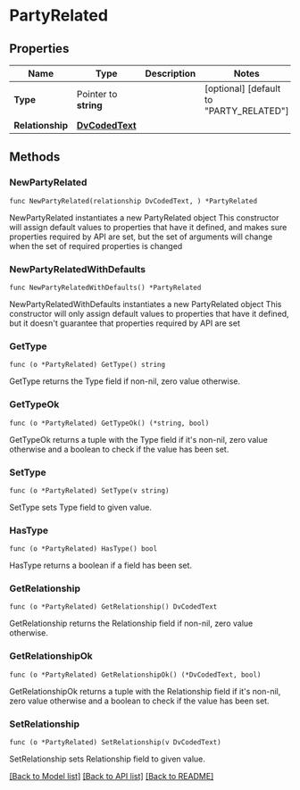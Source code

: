 # PartyRelated

## Properties

Name | Type | Description | Notes
------------ | ------------- | ------------- | -------------
**Type** | Pointer to **string** |  | [optional] [default to "PARTY_RELATED"]
**Relationship** | [**DvCodedText**](DvCodedText.md) |  | 

## Methods

### NewPartyRelated

`func NewPartyRelated(relationship DvCodedText, ) *PartyRelated`

NewPartyRelated instantiates a new PartyRelated object
This constructor will assign default values to properties that have it defined,
and makes sure properties required by API are set, but the set of arguments
will change when the set of required properties is changed

### NewPartyRelatedWithDefaults

`func NewPartyRelatedWithDefaults() *PartyRelated`

NewPartyRelatedWithDefaults instantiates a new PartyRelated object
This constructor will only assign default values to properties that have it defined,
but it doesn't guarantee that properties required by API are set

### GetType

`func (o *PartyRelated) GetType() string`

GetType returns the Type field if non-nil, zero value otherwise.

### GetTypeOk

`func (o *PartyRelated) GetTypeOk() (*string, bool)`

GetTypeOk returns a tuple with the Type field if it's non-nil, zero value otherwise
and a boolean to check if the value has been set.

### SetType

`func (o *PartyRelated) SetType(v string)`

SetType sets Type field to given value.

### HasType

`func (o *PartyRelated) HasType() bool`

HasType returns a boolean if a field has been set.

### GetRelationship

`func (o *PartyRelated) GetRelationship() DvCodedText`

GetRelationship returns the Relationship field if non-nil, zero value otherwise.

### GetRelationshipOk

`func (o *PartyRelated) GetRelationshipOk() (*DvCodedText, bool)`

GetRelationshipOk returns a tuple with the Relationship field if it's non-nil, zero value otherwise
and a boolean to check if the value has been set.

### SetRelationship

`func (o *PartyRelated) SetRelationship(v DvCodedText)`

SetRelationship sets Relationship field to given value.



[[Back to Model list]](../README.md#documentation-for-models) [[Back to API list]](../README.md#documentation-for-api-endpoints) [[Back to README]](../README.md)



